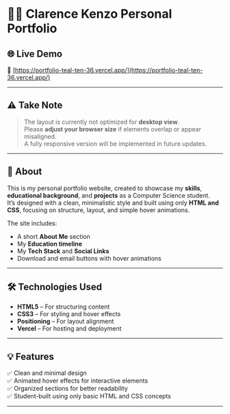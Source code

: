 # 🧑‍💻 Clarence Kenzo Personal Portfolio

## 🌐 Live Demo
🔗 [https://portfolio-teal-ten-36.vercel.app/](https://portfolio-teal-ten-36.vercel.app/)

---

## ⚠️ Take Note
> The layout is currently not optimized for **desktop view**.  
> Please **adjust your browser size** if elements overlap or appear misaligned.  
> A fully responsive version will be implemented in future updates.

---

## 📖 About
This is my personal portfolio website, created to showcase my **skills**, **educational background**, and **projects** as a Computer Science student.  
It’s designed with a clean, minimalistic style and built using only **HTML and CSS**, focusing on structure, layout, and simple hover animations.

The site includes:
- A short **About Me** section  
- My **Education timeline**  
- My **Tech Stack** and **Social Links**  
- Download and email buttons with hover animations

---

## 🛠️ Technologies Used
- **HTML5** – For structuring content  
- **CSS3** – For styling and hover effects  
- **Positioning** – For layout alignment  
- **Vercel** – For hosting and deployment

---

## 💡 Features
✅ Clean and minimal design  
✅ Animated hover effects for interactive elements  
✅ Organized sections for better readability  
✅ Student-built using only basic HTML and CSS concepts

---
